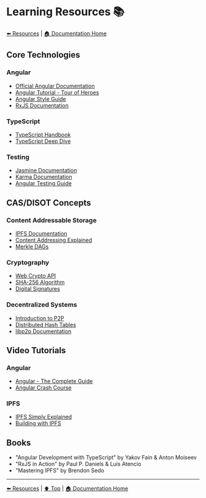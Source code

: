 # Learning Resources 📚

[⬅️ Resources](../) | [🏠 Documentation Home](../../)

## Core Technologies

### Angular
- [Official Angular Documentation](https://angular.io/docs)
- [Angular Tutorial - Tour of Heroes](https://angular.io/tutorial)
- [Angular Style Guide](https://angular.io/guide/styleguide)
- [RxJS Documentation](https://rxjs.dev/)

### TypeScript
- [TypeScript Handbook](https://www.typescriptlang.org/docs/handbook)
- [TypeScript Deep Dive](https://basarat.gitbook.io/typescript)

### Testing
- [Jasmine Documentation](https://jasmine.github.io/)
- [Karma Documentation](https://karma-runner.github.io/)
- [Angular Testing Guide](https://angular.io/guide/testing)

## CAS/DISOT Concepts

### Content Addressable Storage
- [IPFS Documentation](https://docs.ipfs.tech/)
- [Content Addressing Explained](https://proto.school/content-addressing)
- [Merkle DAGs](https://docs.ipfs.tech/concepts/merkle-dag/)

### Cryptography
- [Web Crypto API](https://developer.mozilla.org/en-US/docs/Web/API/Web_Crypto_API)
- [SHA-256 Algorithm](https://en.wikipedia.org/wiki/SHA-2)
- [Digital Signatures](https://en.wikipedia.org/wiki/Digital_signature)

### Decentralized Systems
- [Introduction to P2P](https://en.wikipedia.org/wiki/Peer-to-peer)
- [Distributed Hash Tables](https://en.wikipedia.org/wiki/Distributed_hash_table)
- [libp2p Documentation](https://docs.libp2p.io/)

## Video Tutorials

### Angular
- [Angular - The Complete Guide](https://www.udemy.com/course/the-complete-guide-to-angular-2/)
- [Angular Crash Course](https://www.youtube.com/watch?v=3dHNOWTI7H8)

### IPFS
- [IPFS Simply Explained](https://www.youtube.com/watch?v=5Uj6uR3fp-U)
- [Building with IPFS](https://www.youtube.com/watch?v=rRmx-g9bwJo)

## Books
- "Angular Development with TypeScript" by Yakov Fain & Anton Moiseev
- "RxJS in Action" by Paul P. Daniels & Luis Atencio
- "Mastering IPFS" by Brendon Sedo

---

[⬅️ Resources](../) | [⬆️ Top](#learning-resources) | [🏠 Documentation Home](../../)